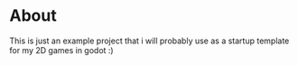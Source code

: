 # About
This is just an example project that i will probably use as a startup template for my 2D games in godot :)
